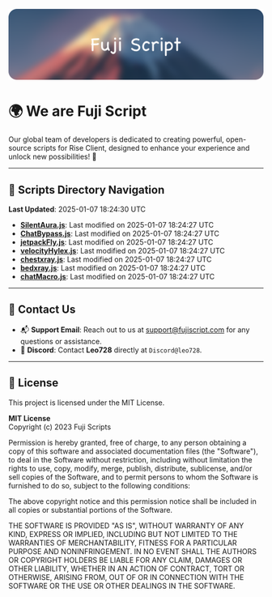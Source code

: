 ![Banner](.github/b.webp)

# 🌍 **We are Fuji Script**

Our global team of developers is dedicated to creating powerful, open-source scripts for Rise Client, designed to enhance your experience and unlock new possibilities! 🌟

---
<!-- SCRIPTS_NAVIGATION_START -->
## 📂 **Scripts Directory Navigation**

**Last Updated**: 2025-01-07 18:24:30 UTC

- **[SilentAura.js](scripts/SilentAura.js)**: Last modified on 2025-01-07 18:24:27 UTC
- **[ChatBypass.js](scripts/ChatBypass.js)**: Last modified on 2025-01-07 18:24:27 UTC
- **[jetpackFly.js](scripts/jetpackFly.js)**: Last modified on 2025-01-07 18:24:27 UTC
- **[velocityHylex.js](scripts/velocityHylex.js)**: Last modified on 2025-01-07 18:24:27 UTC
- **[chestxray.js](scripts/chestxray.js)**: Last modified on 2025-01-07 18:24:27 UTC
- **[bedxray.js](scripts/bedxray.js)**: Last modified on 2025-01-07 18:24:27 UTC
- **[chatMacro.js](scripts/chatMacro.js)**: Last modified on 2025-01-07 18:24:27 UTC

<!-- SCRIPTS_NAVIGATION_END -->

---

## 💬 **Contact Us**  
- 📬 **Support Email**: Reach out to us at [support@fujiscript.com](mailto:support@fujiscript.com) for any questions or assistance.  
- 💬 **Discord**: Contact **Leo728** directly at `Discord@leo728`.

---

## 📜 **License**

This project is licensed under the MIT License.  

**MIT License**  
Copyright (c) 2023 Fuji Scripts  

Permission is hereby granted, free of charge, to any person obtaining a copy of this software and associated documentation files (the "Software"), to deal in the Software without restriction, including without limitation the rights to use, copy, modify, merge, publish, distribute, sublicense, and/or sell copies of the Software, and to permit persons to whom the Software is furnished to do so, subject to the following conditions:  

The above copyright notice and this permission notice shall be included in all copies or substantial portions of the Software.  

THE SOFTWARE IS PROVIDED "AS IS", WITHOUT WARRANTY OF ANY KIND, EXPRESS OR IMPLIED, INCLUDING BUT NOT LIMITED TO THE WARRANTIES OF MERCHANTABILITY, FITNESS FOR A PARTICULAR PURPOSE AND NONINFRINGEMENT. IN NO EVENT SHALL THE AUTHORS OR COPYRIGHT HOLDERS BE LIABLE FOR ANY CLAIM, DAMAGES OR OTHER LIABILITY, WHETHER IN AN ACTION OF CONTRACT, TORT OR OTHERWISE, ARISING FROM, OUT OF OR IN CONNECTION WITH THE SOFTWARE OR THE USE OR OTHER DEALINGS IN THE SOFTWARE.  
